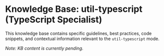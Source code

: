 # Knowledge Base: util-typescript (TypeScript Specialist)

This knowledge base contains specific guidelines, best practices, code snippets, and contextual information relevant to the `util-typescript` mode.

*Note: KB content is currently pending.*